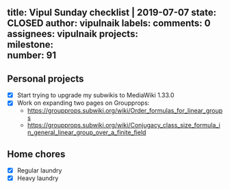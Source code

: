 title:	Vipul Sunday checklist | 2019-07-07
state:	CLOSED
author:	vipulnaik
labels:	
comments:	0
assignees:	vipulnaik
projects:	
milestone:	
number:	91
--
## Personal projects

- [x] Start trying to upgrade my subwikis to MediaWiki 1.33.0
- [x] Work on expanding two pages on Groupprops:
  - https://groupprops.subwiki.org/wiki/Order_formulas_for_linear_groups
  - https://groupprops.subwiki.org/wiki/Conjugacy_class_size_formula_in_general_linear_group_over_a_finite_field

## Home chores

- [x] Regular laundry
- [x] Heavy laundry
